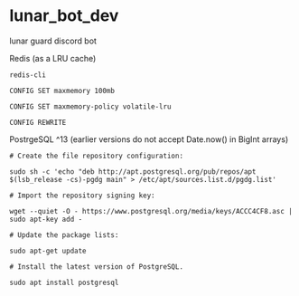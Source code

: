 # lunar_bot_dev

lunar guard discord bot

Redis (as a LRU cache)

    redis-cli

    CONFIG SET maxmemory 100mb

    CONFIG SET maxmemory-policy volatile-lru
    
    CONFIG REWRITE

PostrgeSQL ^13 (earlier versions do not accept Date.now() in BigInt arrays)

    # Create the file repository configuration:
    
    sudo sh -c 'echo "deb http://apt.postgresql.org/pub/repos/apt $(lsb_release -cs)-pgdg main" > /etc/apt/sources.list.d/pgdg.list'

    # Import the repository signing key:
    
    wget --quiet -O - https://www.postgresql.org/media/keys/ACCC4CF8.asc | sudo apt-key add -

    # Update the package lists:
    
    sudo apt-get update

    # Install the latest version of PostgreSQL.
    
    sudo apt install postgresql

